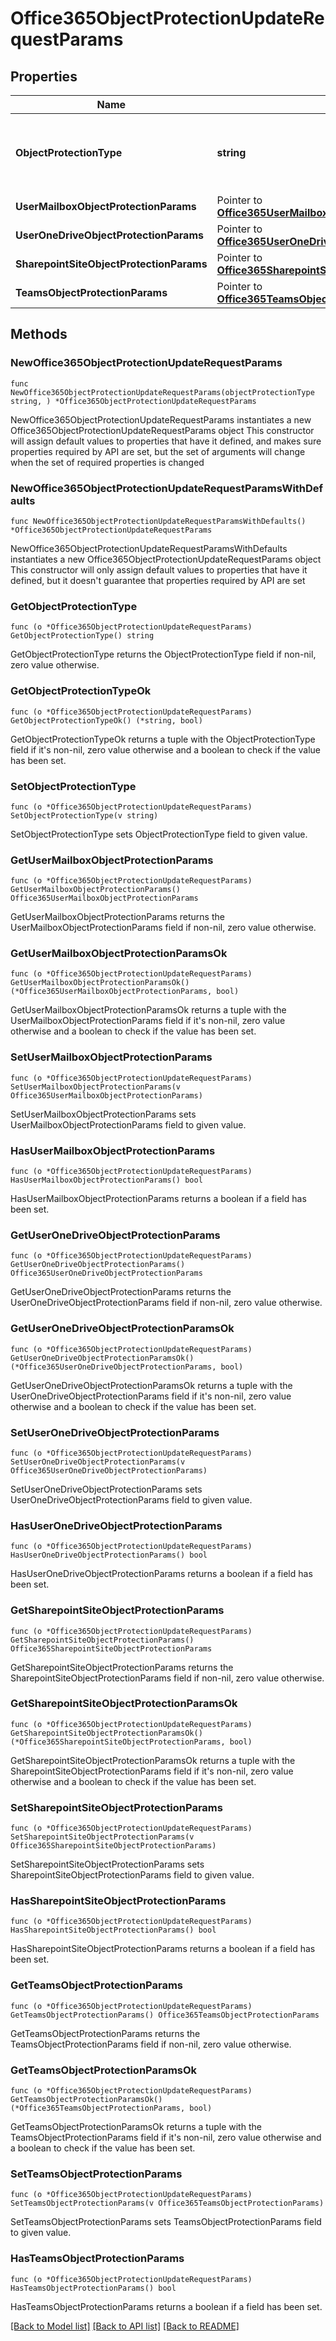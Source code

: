 # Office365ObjectProtectionUpdateRequestParams

## Properties

Name | Type | Description | Notes
------------ | ------------- | ------------- | -------------
**ObjectProtectionType** | **string** | Specifies the Microsoft 365 Object Protection type. | 
**UserMailboxObjectProtectionParams** | Pointer to [**Office365UserMailboxObjectProtectionParams**](Office365UserMailboxObjectProtectionParams.md) |  | [optional] 
**UserOneDriveObjectProtectionParams** | Pointer to [**Office365UserOneDriveObjectProtectionParams**](Office365UserOneDriveObjectProtectionParams.md) |  | [optional] 
**SharepointSiteObjectProtectionParams** | Pointer to [**Office365SharepointSiteObjectProtectionParams**](Office365SharepointSiteObjectProtectionParams.md) |  | [optional] 
**TeamsObjectProtectionParams** | Pointer to [**Office365TeamsObjectProtectionParams**](Office365TeamsObjectProtectionParams.md) |  | [optional] 

## Methods

### NewOffice365ObjectProtectionUpdateRequestParams

`func NewOffice365ObjectProtectionUpdateRequestParams(objectProtectionType string, ) *Office365ObjectProtectionUpdateRequestParams`

NewOffice365ObjectProtectionUpdateRequestParams instantiates a new Office365ObjectProtectionUpdateRequestParams object
This constructor will assign default values to properties that have it defined,
and makes sure properties required by API are set, but the set of arguments
will change when the set of required properties is changed

### NewOffice365ObjectProtectionUpdateRequestParamsWithDefaults

`func NewOffice365ObjectProtectionUpdateRequestParamsWithDefaults() *Office365ObjectProtectionUpdateRequestParams`

NewOffice365ObjectProtectionUpdateRequestParamsWithDefaults instantiates a new Office365ObjectProtectionUpdateRequestParams object
This constructor will only assign default values to properties that have it defined,
but it doesn't guarantee that properties required by API are set

### GetObjectProtectionType

`func (o *Office365ObjectProtectionUpdateRequestParams) GetObjectProtectionType() string`

GetObjectProtectionType returns the ObjectProtectionType field if non-nil, zero value otherwise.

### GetObjectProtectionTypeOk

`func (o *Office365ObjectProtectionUpdateRequestParams) GetObjectProtectionTypeOk() (*string, bool)`

GetObjectProtectionTypeOk returns a tuple with the ObjectProtectionType field if it's non-nil, zero value otherwise
and a boolean to check if the value has been set.

### SetObjectProtectionType

`func (o *Office365ObjectProtectionUpdateRequestParams) SetObjectProtectionType(v string)`

SetObjectProtectionType sets ObjectProtectionType field to given value.


### GetUserMailboxObjectProtectionParams

`func (o *Office365ObjectProtectionUpdateRequestParams) GetUserMailboxObjectProtectionParams() Office365UserMailboxObjectProtectionParams`

GetUserMailboxObjectProtectionParams returns the UserMailboxObjectProtectionParams field if non-nil, zero value otherwise.

### GetUserMailboxObjectProtectionParamsOk

`func (o *Office365ObjectProtectionUpdateRequestParams) GetUserMailboxObjectProtectionParamsOk() (*Office365UserMailboxObjectProtectionParams, bool)`

GetUserMailboxObjectProtectionParamsOk returns a tuple with the UserMailboxObjectProtectionParams field if it's non-nil, zero value otherwise
and a boolean to check if the value has been set.

### SetUserMailboxObjectProtectionParams

`func (o *Office365ObjectProtectionUpdateRequestParams) SetUserMailboxObjectProtectionParams(v Office365UserMailboxObjectProtectionParams)`

SetUserMailboxObjectProtectionParams sets UserMailboxObjectProtectionParams field to given value.

### HasUserMailboxObjectProtectionParams

`func (o *Office365ObjectProtectionUpdateRequestParams) HasUserMailboxObjectProtectionParams() bool`

HasUserMailboxObjectProtectionParams returns a boolean if a field has been set.

### GetUserOneDriveObjectProtectionParams

`func (o *Office365ObjectProtectionUpdateRequestParams) GetUserOneDriveObjectProtectionParams() Office365UserOneDriveObjectProtectionParams`

GetUserOneDriveObjectProtectionParams returns the UserOneDriveObjectProtectionParams field if non-nil, zero value otherwise.

### GetUserOneDriveObjectProtectionParamsOk

`func (o *Office365ObjectProtectionUpdateRequestParams) GetUserOneDriveObjectProtectionParamsOk() (*Office365UserOneDriveObjectProtectionParams, bool)`

GetUserOneDriveObjectProtectionParamsOk returns a tuple with the UserOneDriveObjectProtectionParams field if it's non-nil, zero value otherwise
and a boolean to check if the value has been set.

### SetUserOneDriveObjectProtectionParams

`func (o *Office365ObjectProtectionUpdateRequestParams) SetUserOneDriveObjectProtectionParams(v Office365UserOneDriveObjectProtectionParams)`

SetUserOneDriveObjectProtectionParams sets UserOneDriveObjectProtectionParams field to given value.

### HasUserOneDriveObjectProtectionParams

`func (o *Office365ObjectProtectionUpdateRequestParams) HasUserOneDriveObjectProtectionParams() bool`

HasUserOneDriveObjectProtectionParams returns a boolean if a field has been set.

### GetSharepointSiteObjectProtectionParams

`func (o *Office365ObjectProtectionUpdateRequestParams) GetSharepointSiteObjectProtectionParams() Office365SharepointSiteObjectProtectionParams`

GetSharepointSiteObjectProtectionParams returns the SharepointSiteObjectProtectionParams field if non-nil, zero value otherwise.

### GetSharepointSiteObjectProtectionParamsOk

`func (o *Office365ObjectProtectionUpdateRequestParams) GetSharepointSiteObjectProtectionParamsOk() (*Office365SharepointSiteObjectProtectionParams, bool)`

GetSharepointSiteObjectProtectionParamsOk returns a tuple with the SharepointSiteObjectProtectionParams field if it's non-nil, zero value otherwise
and a boolean to check if the value has been set.

### SetSharepointSiteObjectProtectionParams

`func (o *Office365ObjectProtectionUpdateRequestParams) SetSharepointSiteObjectProtectionParams(v Office365SharepointSiteObjectProtectionParams)`

SetSharepointSiteObjectProtectionParams sets SharepointSiteObjectProtectionParams field to given value.

### HasSharepointSiteObjectProtectionParams

`func (o *Office365ObjectProtectionUpdateRequestParams) HasSharepointSiteObjectProtectionParams() bool`

HasSharepointSiteObjectProtectionParams returns a boolean if a field has been set.

### GetTeamsObjectProtectionParams

`func (o *Office365ObjectProtectionUpdateRequestParams) GetTeamsObjectProtectionParams() Office365TeamsObjectProtectionParams`

GetTeamsObjectProtectionParams returns the TeamsObjectProtectionParams field if non-nil, zero value otherwise.

### GetTeamsObjectProtectionParamsOk

`func (o *Office365ObjectProtectionUpdateRequestParams) GetTeamsObjectProtectionParamsOk() (*Office365TeamsObjectProtectionParams, bool)`

GetTeamsObjectProtectionParamsOk returns a tuple with the TeamsObjectProtectionParams field if it's non-nil, zero value otherwise
and a boolean to check if the value has been set.

### SetTeamsObjectProtectionParams

`func (o *Office365ObjectProtectionUpdateRequestParams) SetTeamsObjectProtectionParams(v Office365TeamsObjectProtectionParams)`

SetTeamsObjectProtectionParams sets TeamsObjectProtectionParams field to given value.

### HasTeamsObjectProtectionParams

`func (o *Office365ObjectProtectionUpdateRequestParams) HasTeamsObjectProtectionParams() bool`

HasTeamsObjectProtectionParams returns a boolean if a field has been set.


[[Back to Model list]](../README.md#documentation-for-models) [[Back to API list]](../README.md#documentation-for-api-endpoints) [[Back to README]](../README.md)


